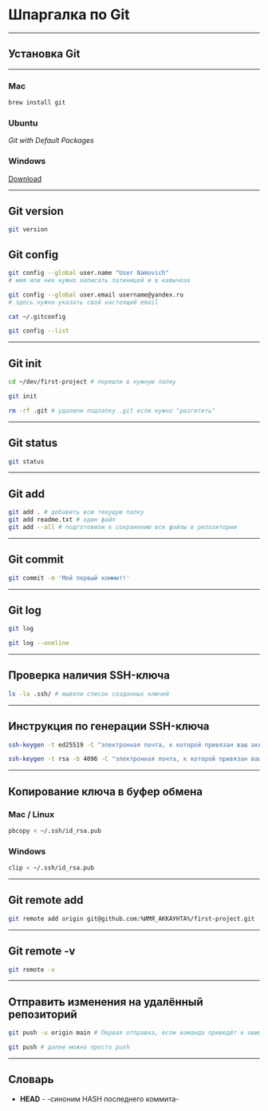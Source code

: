 # Шпаргалка по Git  
---
## Установка Git  
---
### Mac  

```bash
brew install git
```

### Ubuntu  

*Git with Default Packages*  

### Windows  

[Download](https://git-scm.com/downloads)  

---

## Git version
```bash
git version 

```

## Git config
```bash
git config --global user.name "User Namovich" 
# имя или ник нужно написать латиницей и в кавычках  

git config --global user.email username@yandex.ru
# здесь нужно указать свой настоящий email

cat ~/.gitconfig

git config --list 

```

---

## Git init

```bash
cd ~/dev/first-project # перешли в нужную папку

git init

rm -rf .git # удалили подпапку .git если нужно "разгитить"

```

---

## Git status
```bash
git status

```

---

## Git add
```bash
git add . # добавить всю текущую папку
git add readme.txt # один файл
git add --all # подготовили к сохранению все файлы в репозитории

```

---

## Git commit
```bash
git commit -m 'Мой первый коммит!' 

```

---

## Git log
```bash
git log

git log --oneline
```

---

## Проверка наличия SSH-ключа
```bash
ls -la .ssh/ # вывели список созданных ключей 

```

---

## Инструкция по генерации SSH-ключа
```bash
ssh-keygen -t ed25519 -C "электронная почта, к которой привязан ваш аккаунт на GitHub"

ssh-keygen -t rsa -b 4096 -C "электронная почта, к которой привязан ваш аккаунт на GitHub"

```

---

## Копирование ключа в буфер обмена
### Mac / Linux
```bash
pbcopy < ~/.ssh/id_rsa.pub

```
### Windows
```bash
clip < ~/.ssh/id_rsa.pub

```

---

## Git remote add
```bash
git remote add origin git@github.com:%ИМЯ_АККАУНТА%/first-project.git 

```

---

## Git remote -v
```bash
git remote -v

```

---

## Отправить изменения на удалённый репозиторий
```bash
git push -u origin main # Первая отправка, если команда приведёт к ошибке, попробуйте заменить main на master. 

git push # далее можно просто push
```

---

## Словарь

* **HEAD** - -синоним HASH последнего коммита-
